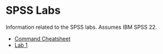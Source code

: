# SPSS Labs

Information related to the SPSS labs. Assumes IBM SPSS 22.

- [Command Cheatsheet](labs/cheatsheet.md)
- [Lab 1](labs/1.md)

